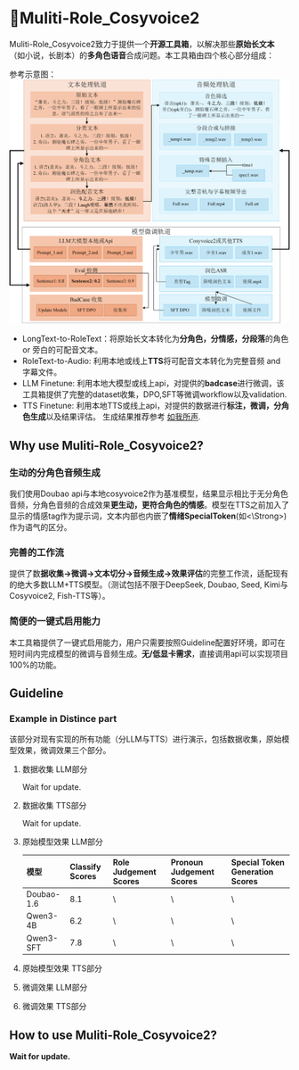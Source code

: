 # 🐸Muliti-Role_Cosyvoice2
Muliti-Role_Cosyvoice2致力于提供一个**开源工具箱**，以解决那些**原始长文本**（如小说，长剧本）的**多角色语音**合成问题。本工具箱由四个核心部分组成：

参考示意图：
![RoleTTS](/data/img/RoleTTS_pipeline.png)

- LongText-to-RoleText：将原始长文本转化为**分角色，分情感，分段落**的角色 or 旁白的可配音文本。
- RoleText-to-Audio: 利用本地或线上**TTS**将可配音文本转化为完整音频 and 字幕文件。
- LLM Finetune: 利用本地大模型或线上api，对提供的**badcase**进行微调，该工具箱提供了完整的dataset收集，DPO,SFT等微调workflow以及validation.
- TTS Finetune: 利用本地TTS或线上api，对提供的数据进行**标注，微调，分角色生成**以及结果评估。
生成结果推荐参考 [如我所声](https://www.bilibili.com/video/BV1DmpnznEM7/?share_source=copy_web&vd_source=858c84601b6002829615c837139d7d4e).

## Why use Muliti-Role_Cosyvoice2?
### 生动的分角色音频生成
我们使用Doubao api与本地cosyvoice2作为基准模型，结果显示相比于无分角色音频，分角色音频的合成效果**更生动，更符合角色的情感**。模型在TTS之前加入了显示的情感tag作为提示词，文本内部也内嵌了**情绪SpecialToken**(如<\Strong>)作为语气的区分。

### 完善的工作流
提供了数**据收集->微调->文本切分->音频生成->效果评估**的完整工作流，适配现有的绝大多数LLM+TTS模型。（测试包括不限于DeepSeek, Doubao, Seed, Kimi与Cosyvoice2, Fish-TTS等）。

### 简便的一键式启用能力
本工具箱提供了一键式启用能力，用户只需要按照Guideline配置好环境，即可在短时间内完成模型的微调与音频生成。**无/低显卡需求**，直接调用api可以实现项目100%的功能。

## Guideline
### Example in Distince part
该部分对现有实现的所有功能（分LLM与TTS）进行演示，包括数据收集，原始模型效果，微调效果三个部分。
1. 数据收集 LLM部分 

    Wait for update.

2. 数据收集 TTS部分

    Wait for update.
    
4. 原始模型效果 LLM部分
   
    | 模型       | Classify Scores | Role Judgement Scores | Pronoun Judgement Scores | Special Token Generation Scores |
    | :--------- | :-------------- | :------------------- | :---------------------- | :------------------------------ |
    | Doubao-1.6 | 8.1               | \                    | \                       | \                               |
    | Qwen3-4B   | 6.2               | \                    | \                       | \                               |
    | Qwen3-SFT   | 7.8               | \                    | \                       | \                               |

5. 原始模型效果 TTS部分
6. 微调效果 LLM部分
7. 微调效果 TTS部分

## How to use Muliti-Role_Cosyvoice2?
**Wait for update.**